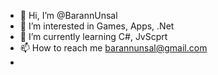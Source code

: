 - 👋 Hi, I’m @BarannUnsal
- 👀 I’m interested in Games, Apps, .Net
- 🌱 I’m currently learning C#, JvScprt
- 📫 How to reach me barannunsal@gmail.com
- 
<!---
BarannUnsal/BarannUnsal is a ✨ special ✨ repository because its `README.md` (this file) appears on your GitHub profile.
You can click the Preview link to take a look at your changes.
--->
